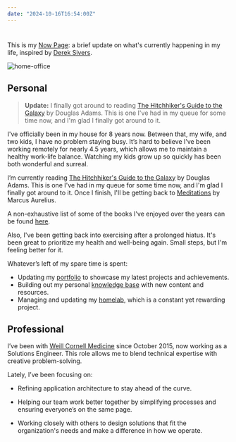 ```yaml
---
date: "2024-10-16T16:54:00Z"
---
```

#

This is my [Now Page]: a brief update on what's currently happening in my life, inspired by [Derek Sivers].

![home-office](https://cdn.levine.io/uploads/portfolio/public/images/home-office.webp)

## Personal

> **Update:** I finally got around to reading [The Hitchhiker's Guide to the Galaxy] by Douglas Adams. This is one I've had in my queue for some time now, and I'm glad I finally got around to it.

I've officially been in my house for 8 years now. Between that, my wife, and two kids, I have no problem staying busy. It’s hard to believe I’ve been working remotely for nearly 4.5 years, which allows me to maintain a healthy work-life balance. Watching my kids grow up so quickly has been both wonderful and surreal.

I’m currently reading [The Hitchhiker's Guide to the Galaxy] by Douglas Adams. This is one I've had in my queue for some time now, and I'm glad I finally got around to it. Once I finish, I'll be getting back to [Meditations] by Marcus Aurelius.

A non-exhaustive list of some of the books I've enjoyed over the years can be found [here].

Also, I've been getting back into exercising after a prolonged hiatus. It's been great to prioritize my health and well-being again. Small steps, but I'm feeling better for it.

Whatever’s left of my spare time is spent:

* Updating my [portfolio] to showcase my latest projects and achievements.
* Building out my personal [knowledge base] with new content and resources.
* Managing and updating my [homelab], which is a constant yet rewarding project.

## Professional

I’ve been with [Weill Cornell Medicine] since October 2015, now working as a Solutions Engineer. This role allows me to blend technical expertise with creative problem-solving.

Lately, I’ve been focusing on:

* Refining application architecture to stay ahead of the curve.
* Helping our team work better together by simplifying processes and ensuring everyone’s on the same page.
* Working closely with others to design solutions that fit the organization's needs and make a difference in how we operate.

  [now page]: https://nownownow.com/about
  [The Hitchhiker's Guide to the Galaxy]: https://en.wikipedia.org/wiki/The_Hitchhiker%27s_Guide_to_the_Galaxy
  [portfolio]: https://dave.levine.io
  [knowledge base]: https://kb.levine.io
  [homelab]: https://cdn.levine.io/uploads/images/gallery/2023-11/network-diagram-1.png
  [Weill Cornell Medicine]: https://weill.cornell.edu/
  [Derek Sivers]: https://sive.rs/now
  [Meditations]: https://en.wikipedia.org/wiki/Meditations
  [here]: https://kb.levine.io/about/lists/books/
